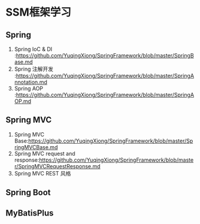 # SSM框架学习
## Spring
1. Spring IoC & DI :https://github.com/YuqingXiong/SpringFramework/blob/master/SpringBase.md
2. Spring 注解开发 :https://github.com/YuqingXiong/SpringFramework/blob/master/SpringAnnotation.md
3. Spring AOP :https://github.com/YuqingXiong/SpringFramework/blob/master/SpringAOP.md

## Spring MVC
1. Spring MVC Base:https://github.com/YuqingXiong/SpringFramework/blob/master/SpringMVCBase.md
2. Spring MVC request and response:https://github.com/YuqingXiong/SpringFramework/blob/master/SpringMVCRequestResponse.md
3. Spring MVC REST 风格
## Spring Boot

## MyBatisPlus
